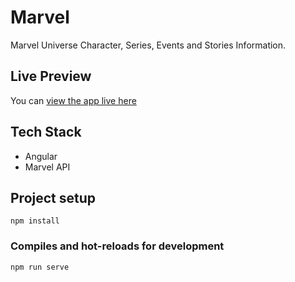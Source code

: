 # Marvel
Marvel Universe Character, Series, Events and Stories Information.

## Live Preview

You can [view the app live here](https://marvelccd.herokuapp.com/)

## Tech Stack

* Angular
* Marvel API

## Project setup
```
npm install
```

### Compiles and hot-reloads for development
```
npm run serve
```
